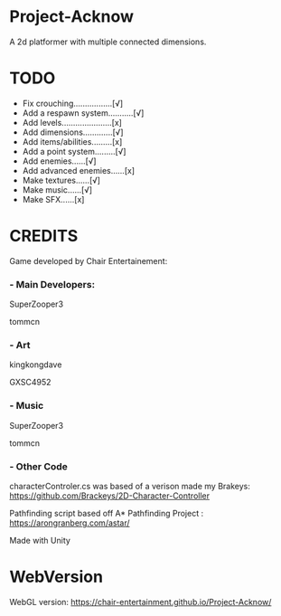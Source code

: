 # Project-Acknow

A 2d platformer with multiple connected dimensions.

# TODO
- Fix crouching.................[√]
- Add a respawn system...….....[√]
- Add levels......................[x]
- Add dimensions.............[√]
- Add items/abilities.........[x]
- Add a point system.........[√]
- Add enemies......[√]
- Add advanced enemies......[x]
- Make textures......[√]
- Make music......[√]
- Make SFX......[x]

# CREDITS

Game developed by Chair Entertainement:

### - Main Developers: 

SuperZooper3

tommcn

### - Art

kingkongdave

GXSC4952

### - Music

SuperZooper3

tommcn

### - Other Code

characterControler.cs was based of a verison made my Brakeys: https://github.com/Brackeys/2D-Character-Controller

Pathfinding script based off A* Pathfinding Project : https://arongranberg.com/astar/

Made  with Unity

# WebVersion

WebGL version: https://chair-entertainment.github.io/Project-Acknow/
